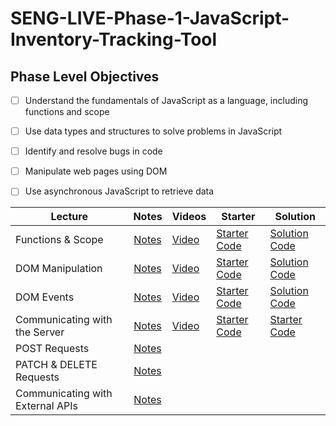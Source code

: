 # SENG-LIVE-Phase-1-JavaScript-Inventory-Tracking-Tool
## Phase Level Objectives
- [ ] Understand the fundamentals of JavaScript as a language, including functions and scope
- [ ] Use data types and structures to solve problems in JavaScript
- [ ] Identify and resolve bugs in code
- [ ] Manipulate web pages using DOM
- [ ] Use asynchronous JavaScript to retrieve data


| Lecture                          	| Notes 	| Videos 	| Starter 	| Solution 	|
|----------------------------------	|:-----:	|--------	|---------	|----------	|
| Functions & Scope                	|   [Notes](https://docs.google.com/document/d/1k2mzwZyeKMIZ-lUqcdSLvcQKSAlzySiB0Gx0rjbV__Q/edit#heading=h.d5oaq7ks4u08https://docs.google.com/document/d/1k2mzwZyeKMIZ-lUqcdSLvcQKSAlzySiB0Gx0rjbV__Q/edit#heading=h.d5oaq7ks4u08)    	|    [Video](https://vimeo.com/780530984)    	|     [Starter Code](https://github.com/learn-co-students/SENG-LIVE-121222-Phase-1-JS/tree/main/01_Functions_%26_Scope)    	|      [Solution Code](https://github.com/learn-co-students/SENG-LIVE-121222-Phase-1-JS/commit/78cdedf55696436dc6a4a21e46846f057266fcf7)    	|
| DOM Manipulation                 	|    [Notes](https://docs.google.com/document/d/1k2mzwZyeKMIZ-lUqcdSLvcQKSAlzySiB0Gx0rjbV__Q/edit#heading=h.8ri6onkucacc)   	|    [Video](https://vimeo.com/778278422)    	|     [Starter Code](https://github.com/learn-co-students/SENG-LIVE-121222-Phase-1-JS/tree/main/02_DOM_Manipulation)    	|     [Solution Code](https://github.com/learn-co-students/SENG-LIVE-121222-Phase-1-JS/commit/ca65387cf967852a2c437912d7c5ae1608a34130)     	|
| DOM Events                       	|    [Notes](https://docs.google.com/document/d/1k2mzwZyeKMIZ-lUqcdSLvcQKSAlzySiB0Gx0rjbV__Q/edit#heading=h.73eosy5rjnty)   	|    [Video](https://vimeo.com/781267436)    	|     [Starter Code](https://github.com/learn-co-students/SENG-LIVE-121222-Phase-1-JS/tree/main/03_DOM_Events)    	|     [Solution Code](https://github.com/learn-co-students/SENG-LIVE-121222-Phase-1-JS/compare/main...03_solution)     	|
| Communicating with the Server    	|    [Notes](https://docs.google.com/document/d/1k2mzwZyeKMIZ-lUqcdSLvcQKSAlzySiB0Gx0rjbV__Q/edit#heading=h.p27zzwnkzvqd)   	|     [Video](https://vimeo.com/781961669)   	|     [Starter Code](https://github.com/learn-co-students/SENG-LIVE-121222-Phase-1-JS/tree/main/05_POST_request)    	|      [Starter Code](https://github.com/learn-co-students/SENG-LIVE-121222-Phase-1-JS/commit/1ada1c9b616756c1fe5367ec75a5d30083497939)    	|
| POST Requests                    	|    [Notes](https://docs.google.com/document/d/1k2mzwZyeKMIZ-lUqcdSLvcQKSAlzySiB0Gx0rjbV__Q/edit#heading=h.46h3lncuuy9k)   	|        	|         	|          	|
| PATCH & DELETE Requests          	|    [Notes](https://docs.google.com/document/d/1k2mzwZyeKMIZ-lUqcdSLvcQKSAlzySiB0Gx0rjbV__Q/edit#heading=h.p1ulseiudtul)   	|        	|         	|          	|
| Communicating with External APIs 	|    [Notes](https://docs.google.com/document/d/1k2mzwZyeKMIZ-lUqcdSLvcQKSAlzySiB0Gx0rjbV__Q/edit#heading=h.77hixjtrcsyn)   	|        	|         	|          	|